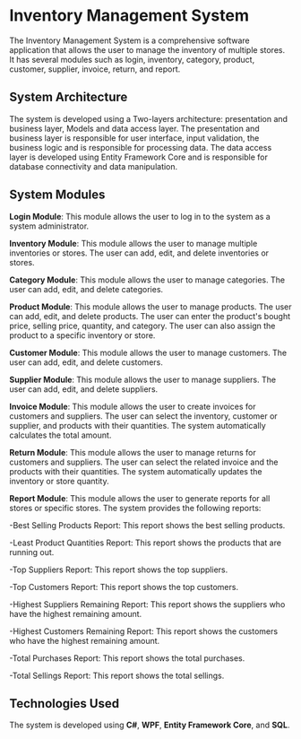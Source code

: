 # Inventory Management System

The Inventory Management System is a comprehensive software application that allows the user to manage the inventory of multiple stores. It has several modules such as login, inventory, category, product, customer, supplier, invoice, return, and report.

## System Architecture

The system is developed using a Two-layers architecture: presentation and business layer, Models and data access layer. The presentation and business layer is responsible for user interface, input validation, the business logic and is responsible for processing data. The data access layer is developed using Entity Framework Core and is responsible for database connectivity and data manipulation.

## System Modules

**Login Module**: This module allows the user to log in to the system as a system administrator.

**Inventory Module**: This module allows the user to manage multiple inventories or stores. The user can add, edit, and delete inventories or stores.

**Category Module**: This module allows the user to manage categories. The user can add, edit, and delete categories.

**Product Module**: This module allows the user to manage products. The user can add, edit, and delete products. The user can enter the product's bought price, selling price, quantity, and category. The user can also assign the product to a specific inventory or store.

**Customer Module**: This module allows the user to manage customers. The user can add, edit, and delete customers.

**Supplier Module**: This module allows the user to manage suppliers. The user can add, edit, and delete suppliers.

**Invoice Module**: This module allows the user to create invoices for customers and suppliers. The user can select the inventory, customer or supplier, and products with their quantities. The system automatically calculates the total amount.

**Return Module**: This module allows the user to manage returns for customers and suppliers. The user can select the related invoice and the products with their quantities. The system automatically updates the inventory or store quantity.

**Report Module**: This module allows the user to generate reports for all stores or specific stores. The system provides the following reports:

-Best Selling Products Report: This report shows the best selling products.

-Least Product Quantities Report: This report shows the products that are running out.

-Top Suppliers Report: This report shows the top suppliers.

-Top Customers Report: This report shows the top customers.

-Highest Suppliers Remaining Report: This report shows the suppliers who have the highest remaining amount.

-Highest Customers Remaining Report: This report shows the customers who have the highest remaining amount.

-Total Purchases Report: This report shows the total purchases.

-Total Sellings Report: This report shows the total sellings.


## Technologies Used

The system is developed using **C#**, **WPF**, **Entity Framework Core**, and **SQL**.
